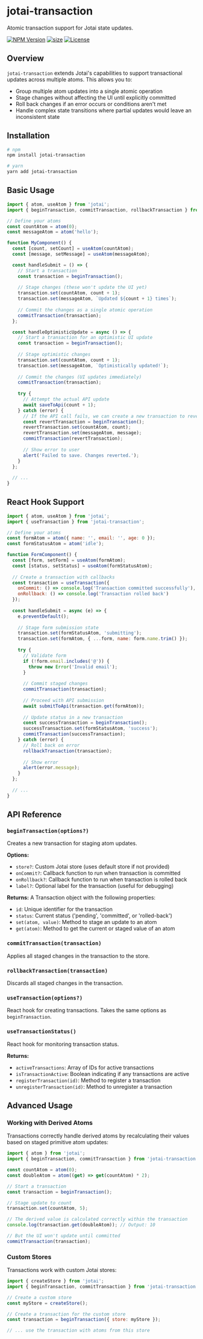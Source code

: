 # jotai-transaction

Atomic transaction support for Jotai state updates.

[![NPM Version](https://img.shields.io/npm/v/jotai-transaction.svg?style=flat)](https://www.npmjs.com/package/jotai-transaction)
[![size](https://img.shields.io/bundlephobia/minzip/jotai-transaction)](https://bundlephobia.com/package/jotai-transaction)
[![License](https://img.shields.io/npm/l/jotai-transaction.svg?style=flat)](https://github.com/jotaijs/jotai-transaction/blob/main/LICENSE)

## Overview

`jotai-transaction` extends Jotai's capabilities to support transactional updates across multiple atoms. This allows you to:

- Group multiple atom updates into a single atomic operation
- Stage changes without affecting the UI until explicitly committed
- Roll back changes if an error occurs or conditions aren't met
- Handle complex state transitions where partial updates would leave an inconsistent state

## Installation

```bash
# npm
npm install jotai-transaction

# yarn
yarn add jotai-transaction
```

## Basic Usage

```jsx
import { atom, useAtom } from 'jotai';
import { beginTransaction, commitTransaction, rollbackTransaction } from 'jotai-transaction';

// Define your atoms
const countAtom = atom(0);
const messageAtom = atom('hello');

function MyComponent() {
  const [count, setCount] = useAtom(countAtom);
  const [message, setMessage] = useAtom(messageAtom);

  const handleSubmit = () => {
    // Start a transaction
    const transaction = beginTransaction();
    
    // Stage changes (these won't update the UI yet)
    transaction.set(countAtom, count + 1);
    transaction.set(messageAtom, `Updated ${count + 1} times`);
    
    // Commit the changes as a single atomic operation
    commitTransaction(transaction);
  };

  const handleOptimisticUpdate = async () => {
    // Start a transaction for an optimistic UI update
    const transaction = beginTransaction();
    
    // Stage optimistic changes
    transaction.set(countAtom, count + 1);
    transaction.set(messageAtom, `Optimistically updated!`);
    
    // Commit the changes (UI updates immediately)
    commitTransaction(transaction);
    
    try {
      // Attempt the actual API update
      await saveToApi(count + 1);
    } catch (error) {
      // If the API call fails, we can create a new transaction to revert
      const revertTransaction = beginTransaction();
      revertTransaction.set(countAtom, count);
      revertTransaction.set(messageAtom, message);
      commitTransaction(revertTransaction);
      
      // Show error to user
      alert('Failed to save. Changes reverted.');
    }
  };
  
  // ...
}
```

## React Hook Support

```jsx
import { atom, useAtom } from 'jotai';
import { useTransaction } from 'jotai-transaction';

// Define your atoms
const formAtom = atom({ name: '', email: '', age: 0 });
const formStatusAtom = atom('idle');

function FormComponent() {
  const [form, setForm] = useAtom(formAtom);
  const [status, setStatus] = useAtom(formStatusAtom);
  
  // Create a transaction with callbacks
  const transaction = useTransaction({
    onCommit: () => console.log('Transaction committed successfully'),
    onRollback: () => console.log('Transaction rolled back')
  });
  
  const handleSubmit = async (e) => {
    e.preventDefault();
    
    // Stage form submission state
    transaction.set(formStatusAtom, 'submitting');
    transaction.set(formAtom, { ...form, name: form.name.trim() });
    
    try {
      // Validate form
      if (!form.email.includes('@')) {
        throw new Error('Invalid email');
      }
      
      // Commit staged changes
      commitTransaction(transaction);
      
      // Proceed with API submission
      await submitToApi(transaction.get(formAtom));
      
      // Update status in a new transaction
      const successTransaction = beginTransaction();
      successTransaction.set(formStatusAtom, 'success');
      commitTransaction(successTransaction);
    } catch (error) {
      // Roll back on error
      rollbackTransaction(transaction);
      
      // Show error
      alert(error.message);
    }
  };
  
  // ...
}
```

## API Reference

### `beginTransaction(options?)`

Creates a new transaction for staging atom updates.

**Options:**
- `store?`: Custom Jotai store (uses default store if not provided)
- `onCommit?`: Callback function to run when transaction is committed
- `onRollback?`: Callback function to run when transaction is rolled back
- `label?`: Optional label for the transaction (useful for debugging)

**Returns:** A Transaction object with the following properties:
- `id`: Unique identifier for the transaction
- `status`: Current status ('pending', 'committed', or 'rolled-back')
- `set(atom, value)`: Method to stage an update to an atom
- `get(atom)`: Method to get the current or staged value of an atom

### `commitTransaction(transaction)`

Applies all staged changes in the transaction to the store.

### `rollbackTransaction(transaction)`

Discards all staged changes in the transaction.

### `useTransaction(options?)`

React hook for creating transactions. Takes the same options as `beginTransaction`.

### `useTransactionStatus()`

React hook for monitoring transaction status.

**Returns:**
- `activeTransactions`: Array of IDs for active transactions
- `isTransactionActive`: Boolean indicating if any transactions are active
- `registerTransaction(id)`: Method to register a transaction
- `unregisterTransaction(id)`: Method to unregister a transaction

## Advanced Usage

### Working with Derived Atoms

Transactions correctly handle derived atoms by recalculating their values based on staged primitive atom updates:

```jsx
import { atom } from 'jotai';
import { beginTransaction, commitTransaction } from 'jotai-transaction';

const countAtom = atom(0);
const doubleAtom = atom((get) => get(countAtom) * 2);

// Start a transaction
const transaction = beginTransaction();

// Stage update to count
transaction.set(countAtom, 5);

// The derived value is calculated correctly within the transaction
console.log(transaction.get(doubleAtom)); // Output: 10

// But the UI won't update until committed
commitTransaction(transaction);
```

### Custom Stores

Transactions work with custom Jotai stores:

```jsx
import { createStore } from 'jotai';
import { beginTransaction, commitTransaction } from 'jotai-transaction';

// Create a custom store
const myStore = createStore();

// Create a transaction for the custom store
const transaction = beginTransaction({ store: myStore });

// ... use the transaction with atoms from this store
```
